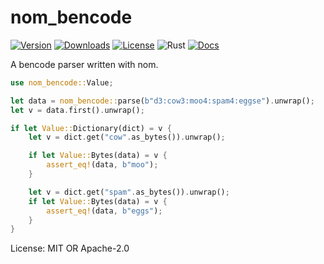 # nom_bencode

[![Version](https://img.shields.io/crates/v/nom_bencode)](https://crates.io/crates/nom_bencode)
[![Downloads](https://img.shields.io/crates/d/nom_bencode)](https://crates.io/crates/nom_bencode)
[![License](https://img.shields.io/crates/l/nom_bencode)](https://crates.io/crates/nom_bencode)
![Rust](https://github.com/edg-l/nom-bencode/workflows/Rust/badge.svg)
[![Docs](https://docs.rs/nom_bencode/badge.svg)](https://docs.rs/nom_bencode)

A bencode parser written with nom.
```rust
use nom_bencode::Value;

let data = nom_bencode::parse(b"d3:cow3:moo4:spam4:eggse").unwrap();
let v = data.first().unwrap();

if let Value::Dictionary(dict) = v {
    let v = dict.get("cow".as_bytes()).unwrap();

    if let Value::Bytes(data) = v {
        assert_eq!(data, b"moo");
    }

    let v = dict.get("spam".as_bytes()).unwrap();
    if let Value::Bytes(data) = v {
        assert_eq!(data, b"eggs");
    }
}
```

License: MIT OR Apache-2.0
